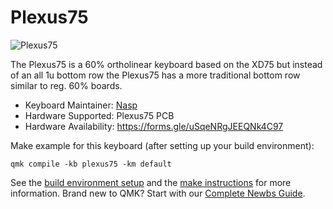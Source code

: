 # Plexus75

![Plexus75](https://i.imgur.com/c06EAxJ.jpg)

The Plexus75 is a 60% ortholinear keyboard based on the XD75 but instead of an all 1u bottom row the Plexus75 has a more traditional bottom row similar to reg. 60% boards.
* Keyboard Maintainer: [Nasp](https://github.com/npspears)
* Hardware Supported: Plexus75 PCB
* Hardware Availability: https://forms.gle/uSqeNRgJEEQNk4C97

Make example for this keyboard (after setting up your build environment):

    qmk compile -kb plexus75 -km default

See the [build environment setup](https://docs.qmk.fm/#/getting_started_build_tools) and the [make instructions](https://docs.qmk.fm/#/getting_started_make_guide) for more information. Brand new to QMK? Start with our [Complete Newbs Guide](https://docs.qmk.fm/#/newbs).
